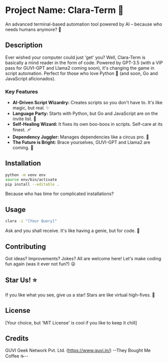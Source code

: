 # Project Name: Clara-Term 🚀
An advanced terminal-based automation tool powered by AI – because who needs humans anymore? 🤖

## Description
Ever wished your computer could just 'get' you? Well, Clara-Term is basically a mind reader in the form of code. Powered by GPT-3.5 (with a VIP pass for GUVI-GPT and Llama2 coming soon), it's changing the game in script automation. Perfect for those who love Python 🐍 (and soon, Go and JavaScript aficionados). 

### Key Features
- **AI-Driven Script Wizardry:** Creates scripts so you don't have to. It's like magic, but real. ✨
- **Language Party:** Starts with Python, but Go and JavaScript are on the invite list. 🎉
- **Self-Healing Wizard:** It fixes its own boo-boos in scripts. Self-care at its finest. 🩹
- **Dependency Juggler:** Manages dependencies like a circus pro. 🎪
- **The Future is Bright:** Brace yourselves, GUVI-GPT and Llama2 are coming. 🌟

## Installation
```bash
python -m venv env
source env/bin/activate
pip install --editable .
```
Because who has time for complicated installations?

## Usage
```bash
clara -i "[Your Query]"
```
Ask and you shall receive. It's like having a genie, but for code. 🧞

## Contributing
Got ideas? Improvements? Jokes? All are welcome here! Let's make coding fun again (was it ever not fun?) 😜

## Star Us! ⭐
If you like what you see, give us a star! Stars are like virtual high-fives. 🙌

## License
[Your choice, but 'MIT License' is cool if you like to keep it chill]

## Credits
GUVI Geek Network Pvt. Ltd. (https://www.guvi.in/)
--They Bought Me Coffee ☕--
```# Clara-Term
